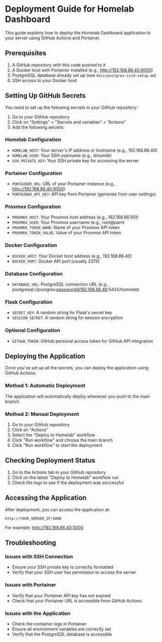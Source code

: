# Deployment Guide for Homelab Dashboard

This guide explains how to deploy the Homelab Dashboard application to your server using GitHub Actions and Portainer.

## Prerequisites

1. A GitHub repository with this code pushed to it
2. A Docker host with Portainer installed (e.g., http://192.168.86.40:9000)
3. PostgreSQL database already set up (see `docs/postgres-cicd-setup.md`)
4. SSH access to your Docker host

## Setting Up GitHub Secrets

You need to set up the following secrets in your GitHub repository:

1. Go to your GitHub repository
2. Click on "Settings" > "Secrets and variables" > "Actions"
3. Add the following secrets:

### Homelab Configuration
- `HOMELAB_HOST`: Your server's IP address or hostname (e.g., 192.168.86.40)
- `HOMELAB_USER`: Your SSH username (e.g., dinomilk)
- `SSH_PRIVATE_KEY`: Your SSH private key for accessing the server

### Portainer Configuration
- `PORTAINER_URL`: URL of your Portainer instance (e.g., http://192.168.86.40:9000)
- `PORTAINER_API_KEY`: API key from Portainer (generate from user settings)

### Proxmox Configuration
- `PROXMOX_HOST`: Your Proxmox host address (e.g., 192.168.86.100)
- `PROXMOX_USER`: Your Proxmox username (e.g., root@pam)
- `PROXMOX_TOKEN_NAME`: Name of your Proxmox API token
- `PROXMOX_TOKEN_VALUE`: Value of your Proxmox API token

### Docker Configuration
- `DOCKER_HOST`: Your Docker host address (e.g., 192.168.86.40)
- `DOCKER_PORT`: Docker API port (usually 2375)

### Database Configuration
- `DATABASE_URL`: PostgreSQL connection URL (e.g., postgresql://postgres:password@192.168.86.40:5432/homelab)

### Flask Configuration
- `SECRET_KEY`: A random string for Flask's secret key
- `SESSION_SECRET`: A random string for session encryption

### Optional Configuration
- `GITHUB_TOKEN`: GitHub personal access token for GitHub API integration

## Deploying the Application

Once you've set up all the secrets, you can deploy the application using GitHub Actions:

### Method 1: Automatic Deployment

The application will automatically deploy whenever you push to the main branch.

### Method 2: Manual Deployment

1. Go to your GitHub repository
2. Click on "Actions"
3. Select the "Deploy to Homelab" workflow
4. Click "Run workflow" and choose the main branch
5. Click "Run workflow" to start the deployment

## Checking Deployment Status

1. Go to the Actions tab in your GitHub repository
2. Click on the latest "Deploy to Homelab" workflow run
3. Check the logs to see if the deployment was successful

## Accessing the Application

After deployment, you can access the application at:

```
http://YOUR_SERVER_IP:5000
```

For example: http://192.168.86.40:5000

## Troubleshooting

### Issues with SSH Connection
- Ensure your SSH private key is correctly formatted
- Verify that your SSH user has permission to access the server

### Issues with Portainer
- Verify that your Portainer API key has not expired
- Check that your Portainer URL is accessible from GitHub Actions

### Issues with the Application
- Check the container logs in Portainer
- Ensure all environment variables are correctly set
- Verify that the PostgreSQL database is accessible